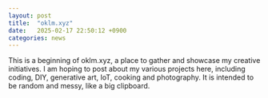 ```yaml
---
layout: post
title:  "oklm.xyz"
date:   2025-02-17 22:50:12 +0900
categories: news
---
```

This is a beginning of oklm.xyz, a place to gather and showcase my creative initiatives. I am hoping to post about my various projects here, including coding, DIY, generative art, IoT, cooking and photography. It is intended to be random and messy, like a big clipboard.
